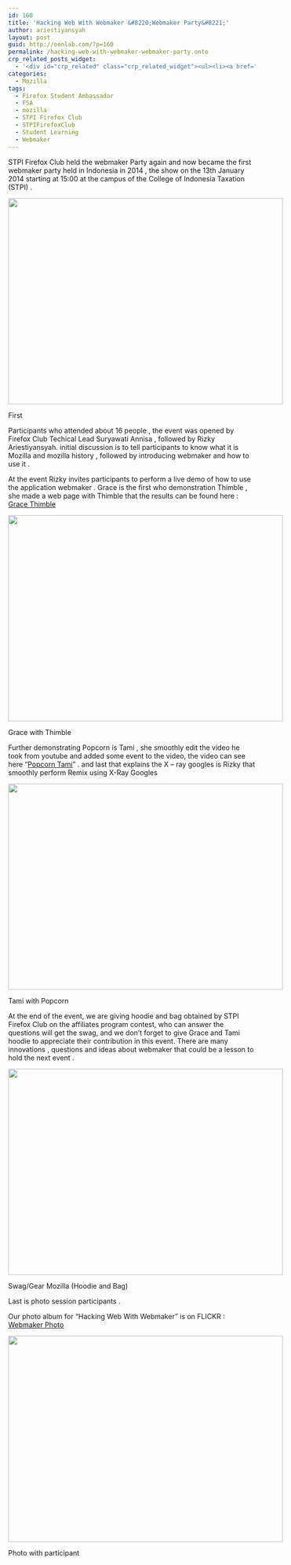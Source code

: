 ```yaml
---
id: 160
title: 'Hacking Web With Webmaker &#8220;Webmaker Party&#8221;'
author: ariestiyansyah
layout: post
guid: http://oonlab.com/?p=160
permalink: /hacking-web-with-webmaker-webmaker-party.onto
crp_related_posts_widget:
  - '<div id="crp_related" class="crp_related_widget"><ul><li><a href="http://oonlab.com/hacking-web-with-webmaker-by-stpi-firefox-club.onto"    ><img src="http://oonlab.com/wp-content/plugins/contextual-related-posts/timthumb/timthumb.php?src=http%3A%2F%2Foonlab.com%2Fwp-content%2Fuploads%2F2014%2F01%2Flogo-252x731-160x160.png&amp;w=&amp;h=&amp;zc=1&amp;q=75" alt="Hacking Web With Webmaker by STPI Firefox Club" title="Hacking Web With Webmaker by STPI Firefox Club" width="" height="" border="0" class="crp_thumb" /></a><a href="http://oonlab.com/hacking-web-with-webmaker-by-stpi-firefox-club.onto"     class="crp_title">Hacking Web With Webmaker by STPI Firefox Club</a></li><li><a href="http://oonlab.com/first-student-learning-in-stpifirefoxclub.onto"    ><img src="http://oonlab.com/wp-content/plugins/contextual-related-posts/timthumb/timthumb.php?src=http%3A%2F%2Foonlab.com%2Fwp-content%2Fuploads%2F2013%2F10%2Ftmp_IMG_20131204_225055-918699469-160x160.jpg&amp;w=&amp;h=&amp;zc=1&amp;q=75" alt="First &#8220;Student Learning&#8221; in @STPIFirefoxClub" title="First &#8220;Student Learning&#8221; in @STPIFirefoxClub" width="" height="" border="0" class="crp_thumb" /></a><a href="http://oonlab.com/first-student-learning-in-stpifirefoxclub.onto"     class="crp_title">First &#8220;Student Learning&#8221; in @STPIFirefoxClub</a></li><li><a href="http://oonlab.com/event-and-recognition-of-stpi-firefox-club-in-7-month.onto"    ><img src="http://oonlab.com/wp-content/plugins/contextual-related-posts/timthumb/timthumb.php?src=http%3A%2F%2Foonlab.com%2Fwp-content%2Fuploads%2F2013%2F12%2Flogo-160x160.png&amp;w=&amp;h=&amp;zc=1&amp;q=75" alt="Event and Recognition of STPI Firefox Club in 7 Month" title="Event and Recognition of STPI Firefox Club in 7 Month" width="" height="" border="0" class="crp_thumb" /></a><a href="http://oonlab.com/event-and-recognition-of-stpi-firefox-club-in-7-month.onto"     class="crp_title">Event and Recognition of STPI Firefox Club in 7 Month</a></li><li><a href="http://oonlab.com/2nd-student-learning-we-have-new-generation-for-stpifirefoxclub.onto"    ><img src="http://oonlab.com/wp-content/plugins/contextual-related-posts/timthumb/timthumb.php?src=http%3A%2F%2Foonlab.com%2Fwp-content%2Fuploads%2F2013%2F11%2Fwpid-13847885503011-160x160.jpg&amp;w=&amp;h=&amp;zc=1&amp;q=75" alt="2nd &#8220;Student Learning&#8221; : We have new generation for STPIFirefoxClub" title="2nd &#8220;Student Learning&#8221; : We have new generation for STPIFirefoxClub" width="" height="" border="0" class="crp_thumb" /></a><a href="http://oonlab.com/2nd-student-learning-we-have-new-generation-for-stpifirefoxclub.onto"     class="crp_title">2nd &#8220;Student Learning&#8221; : We have new generation&hellip;</a></li><li><a href="http://oonlab.com/about"    ><img src="http://oonlab.com/wp-content/plugins/contextual-related-posts/timthumb/timthumb.php?src=%2Fdefault.png&amp;w=&amp;h=&amp;zc=1&amp;q=75" alt="About" title="About" width="" height="" border="0" class="crp_thumb" /></a><a href="http://oonlab.com/about"     class="crp_title">About</a></li></ul></div>'
categories:
  - Mozilla
tags:
  - Firefox Student Ambassador
  - FSA
  - mozilla
  - STPI Firefox Club
  - STPIFirefoxClub
  - Student Learning
  - Webmaker
---
```

STPI Firefox Club held the webmaker Party again and now became the first webmaker party held in Indonesia in 2014 , the show on the 13th January 2014 starting at 15:00 at the campus of the College of Indonesia Taxation  (STPI) .

<div style="width: 570px" class="wp-caption aligncenter">
  <img class=" " alt="" src="http://farm6.staticflickr.com/5521/11938162636_474bbe53da_c.jpg" width="560" height="420" />
  
  <p class="wp-caption-text">
    First
  </p>
</div>

Participants who attended about 16 people , the event was opened by Firefox Club Techical Lead Suryawati Annisa , followed by Rizky Ariestiyansyah. initial discussion is to tell participants to know what it is Mozilla and mozilla history , followed by introducing webmaker and how to use it .

At the event Rizky invites participants to perform a live demo of how to use the application webmaker . Grace is the first who demonstration Thimble , she made ​​a web page with Thimble that the results can be found here : <a title="Grace Thimble" href="https://ariestiyansyah.makes.org/thimble/lirik-lagu-huh-gak-hello" target="_blank">Grace Thimble</a>

<div style="width: 570px" class="wp-caption aligncenter">
  <img class=" " alt="" src="http://farm8.staticflickr.com/7379/11938585016_bfbc67a57b_c.jpg" width="560" height="420" />
  
  <p class="wp-caption-text">
    Grace with Thimble
  </p>
</div>

Further demonstrating Popcorn is Tami , she smoothly edit the video he took from youtube and added some event to the video, the video can see here &#8220;<a title="Popocorn Tami" href="https://ariestiyansyah.makes.org/popcorn/1otd" target="_blank">Popcorn Tami</a>&#8221; . and last that explains the X &#8211; ray googles is Rizky that smoothly perform Remix using X-Ray Googles

<div style="width: 570px" class="wp-caption aligncenter">
  <img class=" " alt="" src="http://farm3.staticflickr.com/2805/11937498045_1d33c95253_c.jpg" width="560" height="420" />
  
  <p class="wp-caption-text">
    Tami with Popcorn
  </p>
</div>

At the end of the event, we are giving hoodie and bag obtained by STPI Firefox Club on the affiliates program contest, who can answer the questions will get the swag, and we don&#8217;t forget to give Grace and Tami hoodie to appreciate their contribution in this event. There are many innovations , questions and ideas about webmaker that could be a lesson to hold the next event .

<div style="width: 570px" class="wp-caption aligncenter">
  <img class=" " alt="" src="http://farm4.staticflickr.com/3758/11938692574_491cd32bcd_c.jpg" width="560" height="420" />
  
  <p class="wp-caption-text">
    Swag/Gear Mozilla (Hoodie and Bag)
  </p>
</div>

Last is photo session participants .

Our photo album for &#8220;Hacking Web With Webmaker&#8221; is on FLICKR : <a title="Webmaker Party" href="http://www.flickr.com/photos/113379163@N04/sets/72157639746966744/" target="_blank">Webmaker Photo</a>

<div style="width: 570px" class="wp-caption aligncenter">
  <img alt="" src="http://farm3.staticflickr.com/2853/11937599895_bf27248949_c.jpg" width="560" height="420" />
  
  <p class="wp-caption-text">
    Photo with participant
  </p>
</div>